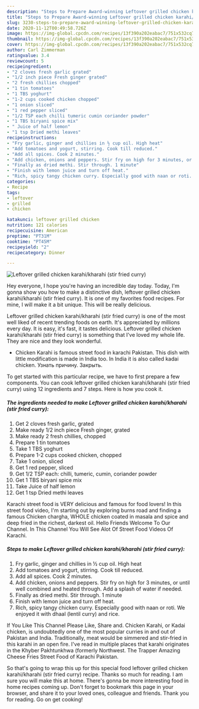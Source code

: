 ```yaml
---
description: "Steps to Prepare Award-winning Leftover grilled chicken karahi/kharahi (stir fried curry)"
title: "Steps to Prepare Award-winning Leftover grilled chicken karahi/kharahi (stir fried curry)"
slug: 3230-steps-to-prepare-award-winning-leftover-grilled-chicken-karahi-kharahi-stir-fried-curry
date: 2020-11-12T00:49:58.726Z
image: https://img-global.cpcdn.com/recipes/13f390a202eabac7/751x532cq70/leftover-grilled-chicken-karahikharahi-stir-fried-curry-recipe-main-photo.jpg
thumbnail: https://img-global.cpcdn.com/recipes/13f390a202eabac7/751x532cq70/leftover-grilled-chicken-karahikharahi-stir-fried-curry-recipe-main-photo.jpg
cover: https://img-global.cpcdn.com/recipes/13f390a202eabac7/751x532cq70/leftover-grilled-chicken-karahikharahi-stir-fried-curry-recipe-main-photo.jpg
author: Carl Zimmerman
ratingvalue: 3.4
reviewcount: 5
recipeingredient:
- "2 cloves fresh garlic grated"
- "1/2 inch piece Fresh ginger grated"
- "2 fresh chillies chopped"
- "1 tin tomatoes"
- "1 TBS yoghurt"
- "1-2 cups cooked chicken chopped"
- "1 onion sliced"
- "1 red pepper sliced"
- "1/2 TSP each chilli tumeric cumin coriander powder"
- "1 TBS biryani spice mix"
- " Juice of half lemon"
- "1 tsp Dried methi leaves"
recipeinstructions:
- "Fry garlic, ginger and chillies in ½ cup oil. High heat"
- "Add tomatoes and yogurt, stirring. Cook till reduced."
- "Add all spices. Cook 2 minutes."
- "Add chicken, onions and peppers. Stir fry on high for 3 minutes, or until well combined and heated through. Add a splash of water if needed."
- "Finally as dried methi. Stir through. 1 minute"
- "Finish with lemon juice and turn off heat."
- "Rich, spicy tangy chicken curry. Especially good with naan or roti. We enjoyed it with dhaal (lentil curry) and rice."
categories:
- Recipe
tags:
- leftover
- grilled
- chicken

katakunci: leftover grilled chicken 
nutrition: 121 calories
recipecuisine: American
preptime: "PT31M"
cooktime: "PT45M"
recipeyield: "2"
recipecategory: Dinner

---
```



![Leftover grilled chicken karahi/kharahi (stir fried curry)](https://img-global.cpcdn.com/recipes/13f390a202eabac7/751x532cq70/leftover-grilled-chicken-karahikharahi-stir-fried-curry-recipe-main-photo.jpg)

Hey everyone, I hope you're having an incredible day today. Today, I'm gonna show you how to make a distinctive dish, leftover grilled chicken karahi/kharahi (stir fried curry). It is one of my favorites food recipes. For mine, I will make it a bit unique. This will be really delicious.

Leftover grilled chicken karahi/kharahi (stir fried curry) is one of the most well liked of recent trending foods on earth. It's appreciated by millions every day. It is easy, it's fast, it tastes delicious. Leftover grilled chicken karahi/kharahi (stir fried curry) is something that I've loved my whole life. They are nice and they look wonderful.

- Chicken Karahi is famous street food in karachi Pakistan. This dish with little modification is made in India too. In India it is also called kadai chicken. Узнать причину. Закрыть.


To get started with this particular recipe, we have to first prepare a few components. You can cook leftover grilled chicken karahi/kharahi (stir fried curry) using 12 ingredients and 7 steps. Here is how you cook it.

<!--inarticleads1-->

##### The ingredients needed to make Leftover grilled chicken karahi/kharahi (stir fried curry):

1. Get 2 cloves fresh garlic, grated
1. Make ready 1/2 inch piece Fresh ginger, grated
1. Make ready 2 fresh chillies, chopped
1. Prepare 1 tin tomatoes
1. Take 1 TBS yoghurt
1. Prepare 1-2 cups cooked chicken, chopped
1. Take 1 onion, sliced
1. Get 1 red pepper, sliced
1. Get 1/2 TSP each: chilli, tumeric, cumin, coriander powder
1. Get 1 TBS biryani spice mix
1. Take  Juice of half lemon
1. Get 1 tsp Dried methi leaves


Karachi street food is VERY delicious and famous for food lovers! In this street food video, I&#39;m starting out by exploring burns road and finding a famous Chicken chargha, WHOLE chicken coated in masala and spice and deep fried in the richest, darkest oil. Hello Friends Welcome To Our Channel. In This Channel You Will See Alot Of Street Food Videos Of Karachi. 

<!--inarticleads2-->

##### Steps to make Leftover grilled chicken karahi/kharahi (stir fried curry):

1. Fry garlic, ginger and chillies in ½ cup oil. High heat
1. Add tomatoes and yogurt, stirring. Cook till reduced.
1. Add all spices. Cook 2 minutes.
1. Add chicken, onions and peppers. Stir fry on high for 3 minutes, or until well combined and heated through. Add a splash of water if needed.
1. Finally as dried methi. Stir through. 1 minute
1. Finish with lemon juice and turn off heat.
1. Rich, spicy tangy chicken curry. Especially good with naan or roti. We enjoyed it with dhaal (lentil curry) and rice.


If You Like This Channel Please Like, Share and. Chicken Karahi, or Kadai chicken, is undoubtedly one of the most popular curries in and out of Pakistan and India. Traditionally, meat would be simmered and stir-fried in this karahi in an open fire. I&#39;ve read in multiple places that karahi originates in the Khyber Pakhtunkhwa (formerly Northwest. The Trapper Amazing Cheese Fries Street Food of Karachi Pakistan. 

So that's going to wrap this up for this special food leftover grilled chicken karahi/kharahi (stir fried curry) recipe. Thanks so much for reading. I am sure you will make this at home. There's gonna be more interesting food in home recipes coming up. Don't forget to bookmark this page in your browser, and share it to your loved ones, colleague and friends. Thank you for reading. Go on get cooking!
